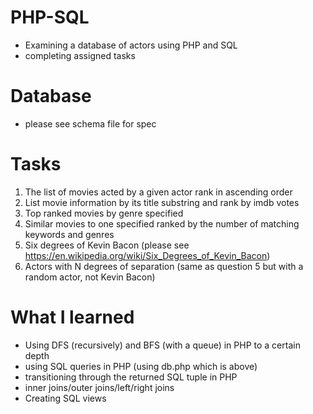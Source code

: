# PHP-SQL
- Examining a database of actors using PHP and SQL
- completing assigned tasks

# Database
- please see schema file for spec

# Tasks
1. The list of movies acted by a given actor rank in ascending order
2. List movie information by its title substring and rank by imdb votes
3. Top ranked movies by genre specified
4. Similar movies to one specified ranked by the number of matching keywords and genres
5. Six degrees of Kevin Bacon (please see https://en.wikipedia.org/wiki/Six_Degrees_of_Kevin_Bacon)
6. Actors with N degrees of separation (same as question 5 but with a random actor, not Kevin Bacon)

# What I learned
- Using DFS (recursively) and BFS (with a queue) in PHP to a certain depth
- using SQL queries in PHP (using db.php which is above)
- transitioning through the returned SQL tuple in PHP
- inner joins/outer joins/left/right joins
- Creating SQL views
